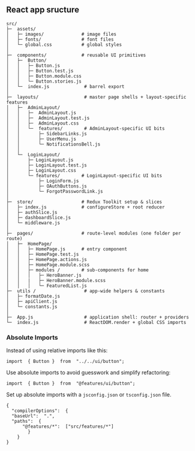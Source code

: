 
## **React app sructure**

      
    src/
    ├─  assets/           
    │   ├─ images/              # image files
    │   ├─ fonts/               # font files
    │   └─ global.css           # global styles
    │
    ├─  components/             # reusable UI primitives
    │   ├─  Button/              
    │   │   ├─ Button.js        
    │   │   ├─ Button.test.js   
    │   │   ├─ Button.module.css
    │   │   └─ Button.stories.js
    │   └─  index.js             # barrel export
    │
    ├─  layouts/                 # master page shells + layout-specific features
    │   ├─  AdminLayout/        
    │   │   ├─  AdminLayout.js
    │   │   ├─  AdminLayout.test.js
    │   │   ├─  AdminLayout.css
    │   │   └─  features/        # AdminLayout-specific UI bits
    │   │       ├─ SidebarLinks.js
    │   │       ├─ UserMenu.js
    │   │       └─ NotificationsBell.js
    │   │
    │   └─  LoginLayout/        
    │       ├─ LoginLayout.js
    │       ├─ LoginLayout.test.js
    │       ├─ LoginLayout.css
    │       └─ features/        # LoginLayout-specific UI bits
    │           ├─ LoginForm.js
    │           ├─ OAuthButtons.js
    │           └─ ForgotPasswordLink.js
    │
    ├─  store/                  # Redux Toolkit setup & slices
    │   ├─ index.js             # configureStore + root reducer
    │   ├─ authSlice.js         
    │   ├─ dashboardSlice.js    
    │   └─ middleware.js        
    │
    ├─  pages/                  # route-level modules (one folder per route)
    │   ├─  HomePage/            
    │   │   ├─ HomePage.js      # entry component
    │   │   ├─ HomePage.test.js
    │   │   ├─ HomePage.actions.js     
    │   │   ├─ HomePage.module.scss  
    │   │   ├─ modules /        # sub-components for home
    │   │   │   ├─ HeroBanner.js 
    │   │   |   ├─ HeroBanner.module.scss    
    │   │   │   └─ FeaturedList.js
    ├─  utils /                  # app-wide helpers & constants
    │   ├─ formatDate.js         
    │   ├─ apiClient.js          
    │   └─ constants.js          
    │
    ├─  App.js                   # application shell: router + providers
    └─  index.js                 # ReactDOM.render + global CSS imports





### Absolute Imports

Instead of using relative imports like this:

    import  { Button }  from  "../../ui/button";

Use absolute imports to avoid guesswork and simplify refactoring:

    import  { Button }  from  "@features/ui/button";

Set up absolute imports with a  `jsconfig.json`  or  `tsconfig.json`  file.

    {
      "compilerOptions":  {
      "baseUrl":  ".",
      "paths":  {
	      "@features/*":  ["src/features/*"]
			}
		}
    }

